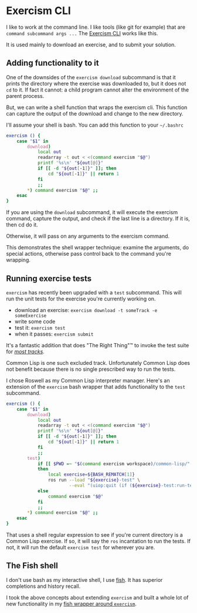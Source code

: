 # Exercism CLI

I like to work at the command line.
I like tools (like git for example) that are `command subcommand args ...`
The [Exercism CLI][cli] works like this.

It is used mainly to download an exercise, and to submit your solution.

## Adding functionality to it

One of the downsides of the `exercism download` subcommand is that it prints the directory where the exercise was downloaded to, but it does not `cd` to it. 
If fact it cannot: a child program cannot alter the environment of the parent process.

But, we can write a shell function that wraps the exercism cli.
This function can capture the output of the download and change to the new directory.

I'll assume your shell is bash. You can add this function to your `~/.bashrc`

```bash
exercism () {
    case "$1" in
        download)
            local out
            readarray -t out < <(command exercism "$@")
            printf '%s\n' "${out[@]}"
            if [[ -d "${out[-1]}" ]]; then
                cd "${out[-1]}" || return 1
            fi
            ;;
        *) command exercism "$@" ;;
    esac
}
```

If you are using the `download` subcommand, it will execute the exercism command, capture the output, and check if the last line is a directory.
If it is, then cd do it.

Otherwise, it will pass on any arguments to the exercism command.

This demonstrates the shell wrapper technique: examine the arguments, do special actions, otherwise pass control back to the command you're wrapping.

## Running exercise tests

`exercism` has recently been upgraded with a `test` subcommand.
This will run the unit tests for the exercise you're currently working on.

* download an exercise: `exercism download -t someTrack -e someExercise`
* write some code
* test it: `exercism test`
* when it passes: `exercism submit`

It's a fantastic addition that does "The Right Thing"™ to invoke the test suite for [_most tracks_][cli-test-tracks].

Common Lisp is one such excluded track.
Unfortunately Common Lisp does not benefit because there is no single prescribed way to run the tests.

I chose Roswell as my Common Lisp interpreter manager.
Here's an extension of the `exercism` bash wrapper that adds functionality to the `test` subcommand.

```bash
exercism () {
    case "$1" in
        download)
            local out
            readarray -t out < <(command exercism "$@")
            printf '%s\n' "${out[@]}"
            if [[ -d "${out[-1]}" ]]; then
                cd "${out[-1]}" || return 1
            fi
            ;;
        test)
            if [[ $PWD =~ "$(command exercism workspace)/common-lisp/"([^/]+) ]]
            then
                local exercise=${BASH_REMATCH[1]}
                ros run --load "${exercise}-test" \
                        --eval "(uiop:quit (if (${exercise}-test:run-tests) 0 1))"
            else
                command exercism "$@"
            fi
            ;;
        *) command exercism "$@" ;;
    esac
}
```

That uses a shell regular expression to see if you're current directory is a Common Lisp exercise.
If so, it will say the `ros` incantation to run the tests.
If not, it will run the default `exercism test` for wherever you are.


## The Fish shell

I don't use bash as my interactive shell, I use [fish][fish].
It has superior completions and history recall.

I took the above concepts about extending `exercism` and built a whole lot of new functionality in my [fish wrapper around `exercism`][fish-wrapper].

[cli]: https://exercism.org/docs/using/solving-exercises/working-locally
[cli-test-tracks]: https://github.com/exercism/cli/blob/0e017aa3b5f72c8796609557c05f1308ce714d30/workspace/test_configurations.go#L63
[fish]: https://fishshell.com/
[fish-wrapper]:  https://github.com/glennj/exercism-cli-fish-wrapper
